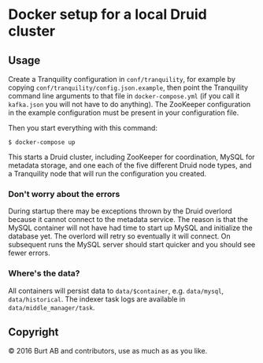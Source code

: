 # Docker setup for a local Druid cluster

## Usage

Create a Tranquility configuration in `conf/tranquility`, for example by copying `conf/tranquility/config.json.example`, then point the Tranquility command line arguments to that file in `docker-compose.yml` (if you call it `kafka.json` you will not have to do anything). The ZooKeeper configuration in the example configuration must be present in your configuration file.

Then you start everything with this command:

```shell
$ docker-compose up
```

This starts a Druid cluster, including ZooKeeper for coordination, MySQL for metadata storage, and one each of the five different Druid node types, and a Tranquility node that will run the configuration you created.

### Don't worry about the errors

During startup there may be exceptions thrown by the Druid overlord because it cannot connect to the metadata service. The reason is that the MySQL container will not have had time to start up MySQL and initialize the database yet. The overlord will retry so eventually it will connect. On subsequent runs the MySQL server should start quicker and you should see fewer errors.

### Where's the data?

All containers will persist data to `data/$container`, e.g. `data/mysql`, `data/historical`. The indexer task logs are available in `data/middle_manager/task`.

## Copyright

© 2016 Burt AB and contributors, use as much as as you like.
